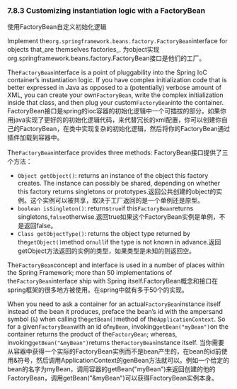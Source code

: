 ### 7.8.3 Customizing instantiation logic with a FactoryBean
使用FactoryBean自定义初始化逻辑

Implement the`org.springframework.beans.factory.FactoryBean`interface for objects that_are themselves factories_.
为object实现org.springframework.beans.factory.FactoryBean接口是他们的工厂。

The`FactoryBean`interface is a point of pluggability into the Spring IoC container’s instantiation logic. If you have complex initialization code that is better expressed in Java as opposed to a \(potentially\) verbose amount of XML, you can create your own`FactoryBean`, write the complex initialization inside that class, and then plug your custom`FactoryBean`into the container.
FactoryBean接口是spring的ioc容器的初始化逻辑中一个可插拔的部分。如果你用java实现了更好的的初始化逻辑代码，来代替冗长的xml配置，你可以创建你自己的FactoryBean，在类中实现复杂的初始化逻辑，然后将你的FactoryBean通过插件加载到容器中。

The`FactoryBean`interface provides three methods:
FactoryBean接口提供了三个方法：

* `Object getObject()`: returns an instance of the object this factory creates. The instance can possibly be shared, depending on whether this factory returns singletons or prototypes.返回公共创建的object的实例。这个实例可以被共享，取决于工厂返回的是一个单例还是原型。
* `boolean isSingleton()`: returns`true`if this`FactoryBean`returns singletons,`false`otherwise.返回true如果这个FactoryBean实例是单例，不是返回false。
* `Class getObjectType()`: returns the object type returned by the`getObject()`method or`null`if the type is not known in advance.返回getObject方法返回的实例的类型，如果类型是未知的则返回空。

The`FactoryBean`concept and interface is used in a number of places within the Spring Framework; more than 50 implementations of the`FactoryBean`interface ship with Spring itself.FactoryBean概念和接口在spring框架的很多地方被使用。在spring中就有多于50个的实现。

When you need to ask a container for an actual`FactoryBean`instance itself instead of the bean it produces, preface the bean’s id with the ampersand symbol \(`&`\) when calling the`getBean()`method of the`ApplicationContext`. So for a given`FactoryBean`with an id of`myBean`, invoking`getBean("myBean")`on the container returns the product of the`FactoryBean`; whereas, invoking`getBean("&myBean")`returns the`FactoryBean`instance itself.
当你需要从容器中获得一个实际的FactoryBean实例而不是bean产生的，在bean的id前使用&符号，然后调用ApplicationContext的genBean方法就可以。例如一个给定的bean的名字为myBean，调用容器的getBean("myBean")来返回创建的他的FactoryBean，调用getBean("&myBean")可以获得FactoryBean实例本身。

